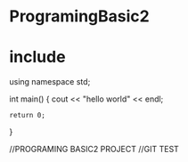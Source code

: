 # ProgramingBasic2


# include <iostream>
using namespace std;

int main()
{
    cout << "hello world" << endl;

    return 0;
}

//PROGRAMING BASIC2 PROJECT
//GIT TEST
